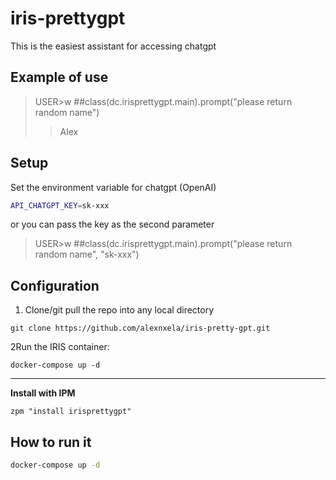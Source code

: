 # iris-prettygpt

This is the easiest assistant for accessing chatgpt

## Example of use
> USER>w ##class(dc.irisprettygpt.main).prompt("please return random name")
>> Alex

## Setup
Set the environment variable for chatgpt (OpenAI)

```bash
API_CHATGPT_KEY=sk-xxx
```
or you can pass the key as the second parameter
> USER>w ##class(dc.irisprettygpt.main).prompt("please return random name", "sk-xxx")

## Configuration
1. Clone/git pull the repo into any local directory

```
git clone https://github.com/alexnxela/iris-pretty-gpt.git
```

2Run the IRIS container:

```
docker-compose up -d
```
---
**Install with IPM**
```objectscript
zpm "install irisprettygpt"
```

## How to run it

```bash
docker-compose up -d 
```